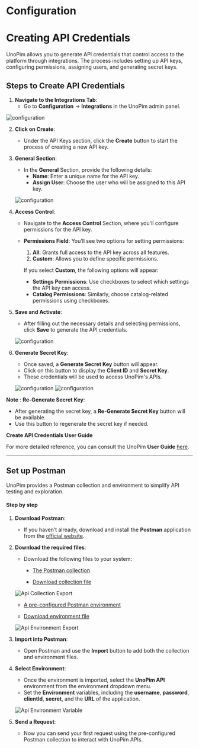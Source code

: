 # Configuration



# Creating API Credentials

UnoPim allows you to generate API credentials that control access to the platform through integrations. The process includes setting up API keys, configuring permissions, assigning users, and generating secret keys.

## Steps to Create API Credentials

1. **Navigate to the Integrations Tab**:
   - Go to **Configuration** -> **Integrations** in the UnoPim admin panel.

  ![configuration](/assets/0.1/images/configuration.png)

2. **Click on Create**:
   - Under the API Keys section, click the **Create** button to start the process of creating a new API key.

3. **General Section**:
   - In the **General** Section, provide the following details:
     - **Name**: Enter a unique name for the API key.
     - **Assign User**: Choose the user who will be assigned to this API key.

    ![configuration](/assets/0.1/images/saveIntegration.png)

4. **Access Control**:
   - Navigate to the **Access Control** Section, where you'll configure permissions for the API key.

   - **Permissions Field**: You’ll see two options for setting permissions:
     1. **All**: Grants full access to the API key across all features.
     2. **Custom**: Allows you to define specific permissions.

     If you select **Custom**, the following options will appear:
     - **Settings Permissions**: Use checkboxes to select which settings the API key can access.
     - **Catalog Permissions**: Similarly, choose catalog-related permissions using checkboxes.

5. **Save and Activate**:
   - After filling out the necessary details and selecting permissions, click **Save** to generate the API credentials.

   ![configuration](/assets/0.1/images/saveIntegration.png)

6. **Generate Secret Key**:
   - Once saved, a **Generate Secret Key** button will appear.
   - Click on this button to display the **Client ID** and **Secret Key**.
   - These credentials will be used to access UnoPim's APIs.

   ![configuration](/assets/0.1/images/generate.png)
   ![configuration](/assets/0.1/images/apiKey.png)


**Note** :
**Re-Generate Secret Key**:
   - After generating the secret key, a **Re-Generate Secret Key** button will be available.
   - Use this button to regenerate the secret key if needed.

**Create API Credentials User Guide**

For more detailed reference, you can consult the UnoPim **User Guide** [here](https://docs.unopim.com/1.0/configuration/integration.html).

---

## Set up Postman

UnoPim provides a Postman collection and environment to simplify API testing and exploration.

#### Step by step

1. **Download Postman**:
   - If you haven’t already, download and install the **Postman** application from the [official website](https://www.postman.com/downloads/).

2. **Download the required files**:
   - Download the following files to your system:
     - [The Postman collection](https://www.postman.com/unopim/unopim-apis/collection/kzy03uh/official-unopim-apis)

     - [Download collection file](../../postman_collection.json)

    ![Api Collection Export](/assets/0.1/images/collection_export.png)

     - [A pre-configured Postman environment](https://www.postman.com/unopim/unopim-apis/environment/37137259-33153010-2118-486f-bafe-2ed0b75ad39d)

     - [Download environment file](../../postman_environment.json)

    ![Api Environment Export](/assets/0.1/images/environment_export.png)

3. **Import into Postman**:
   - Open Postman and use the **Import** button to add both the collection and environment files.

4. **Select Environment**:
   - Once the environment is imported, select the **UnoPim API** environment from the environment dropdown menu.
   - Set the **Environment** variables, including the **username**, **password**, **clientId**, **secret**, and the **URL** of the application.

   ![Api Environment Variable](/assets/0.1/images/environment_variable.png)

5. **Send a Request**:
   - Now you can send your first request using the pre-configured Postman collection to interact with UnoPim APIs.